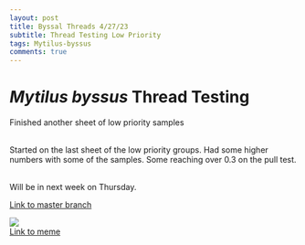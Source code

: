 ```yaml
---
layout: post
title: Byssal Threads 4/27/23
subtitle: Thread Testing Low Priority
tags: Mytilus-byssus
comments: true
---
```


# *Mytilus byssus* Thread Testing
Finished another sheet of low priority samples

<br> Started on the last sheet of the low priority groups. Had some higher numbers with some of the samples. Some reaching over 0.3 on the pull test.


<br> Will be in next week on Thursday.

[Link to master branch](https://github.com/mattgeorgephd/PSMFC-mytilus-byssus-pilot)

![](https://i.redd.it/qhewwrhc3sv71.png)
<br> [Link to meme](https://www.reddit.com/r/memes/comments/qg45pr/seafood_diet/)
